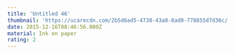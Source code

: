 ```yaml
---
title: 'Untitled 46'
thumbnail: 'https://ucarecdn.com/2b5d6ad5-4738-43a0-8ad0-778855d7d36c/'
date: 2015-12-16T08:46:56.000Z
material: Ink on paper
rating: 2
---
```

